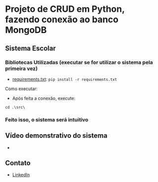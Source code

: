 # Projeto de CRUD em Python, fazendo conexão ao banco MongoDB
## Sistema Escolar

### Bibliotecas Utilizadas (executar se for utilizar o sistema pela primeira vez)
- [requirements.txt](src/requirements.txt): `pip install -r requirements.txt`


Como executar:




- Após feita a conexão, execute:

```shell
cd .\src\

```
### Feito isso, o sistema será intuitivo

## Vídeo demonstrativo do sistema
- 

## Contato
- [LinkedIn](https://www.linkedin.com/in/gabriel-alves-73860a1ab/)
